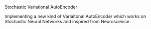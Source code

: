 Stochastic Variational AutoEncoder

Implementing a new kind of Variaitonal AutoEncoder which works on Stochastic Neural Networks and inspired from Neuroscience.